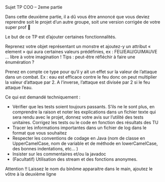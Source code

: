 Sujet TP COO – 2eme partie


Dans cette deuxième partie, il a dû vous être annoncé que vous deviez reprendre soit le projet d’un autre groupe, soit une version corrigée de votre super prof  

Le but de ce TP est d’ajouter certaines fonctionnalités. 

Reprenez votre objet représentant un monstre et ajoutez-y un attribut « element » qui aura certaines valeurs prédéfinies, ex : FEU/EAU/GUIMAUVE … libre à votre imagination ! Tips : peut-être réfléchir à faire une énumération ? 

Prenez en compte ce type pour qu’il y ait un effet sur la valeur de l’attaque dans un combat. Ex : eau est efficace contre le feu donc on peut multiplier la valeur d’attaque par 2. A l’inverse, l’attaque est divisée par 2 si le feu attaque l’eau.


Ce qui est demandé techniquement : 
-	Vérifier que les tests soient toujours passants. S’ils ne le sont plus, en comprendre la raison et noter les explications dans un fichier texte qui sera rendu avec le projet, donnez votre avis sur l’utilité des tests unitaires. Corrigez les tests ou le code en fonction des résultats des TU
-	Tracer les informations importantes dans un fichier de log dans le format que vous souhaitez
-	Respecter les conventions de codage en Java (nom de classe en UpperCamelCase, nom de variable et de méthode en lowerCamelCase, des bonnes indentations, etc... ) 
-	Insister sur les commentaires et/ou la javadoc
-	(Facultatif) Utilisation des stream et des fonctions anonymes.


Attention !!  Laissez le nom du binôme apparaitre dans le main, ajoutez le vôtre à la deuxième ligne
